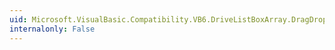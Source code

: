 ```yaml
---
uid: Microsoft.VisualBasic.Compatibility.VB6.DriveListBoxArray.DragDrop
internalonly: False
---
```

